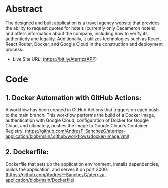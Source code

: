 
# Abstract 

The designed and built application is a travel agency website that provides the ability to request quotes for hotels (currently only Decameron hotels) and offers information about the company, including how to verify its authenticity and legality. Additionally, it utilizes technologies such as React, React Router, Docker, and Google Cloud in the construction and deployment process.

- Live Site URL: (https://bit.ly/AterrizaAPP)

# Code 
## 1. Docker Automation with GitHub Actions:

A workflow has been created in GitHub Actions that triggers on each push to the main branch. This workflow performs the build of a Docker image, authentication with Google Cloud, configuration of Docker for Google Cloud, and ultimately, pushes the image to Google Cloud's Container Registry.
(https://github.com/AndresF-SanchezG/aterriza-application/blob/main/.github/workflows/docker-image.yml)

## 2. Dockerfile:

Dockerfile that sets up the application environment, installs dependencies, builds the application, and serves it on port 3000.
(https://github.com/AndresF-SanchezG/aterriza-application/blob/main/Dockerfile)
